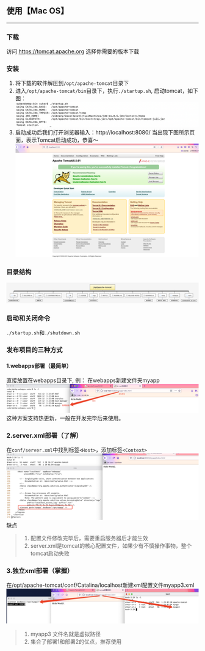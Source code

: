 ## 使用【Mac OS】
***
### 下载
访问 <https://tomcat.apache.org> 选择你需要的版本下载

### 安装
1. 将下载的软件解压到`/opt/apache-tomcat`目录下
2. 进入`/opt/apache-tomcat/bin`目录下，执行`./startup.sh`, 启动tomcat，如下图：
![tomcat启动](./imgs/tomcat启动.png)
3. 启动成功后我们打开浏览器输入：http://localhost:8080/ 当出现下图所示页面，表示Tomcat启动成功，恭喜～
 ![tomcat启动成功](./imgs/tomcat访问成功.png)
   
### 目录结构
![apache tomcat目录结构图](imgs/tomcat目录结构.png)

### 启动和关闭命令
`./startup.sh`和`./shutdown.sh`

### 发布项目的三种方式
#### 1.webapps部署（最简单）
直接放置在webapps目录下, 例： 在webapps新建文件夹myapp
![项目部署1](./imgs/tomcat项目部署1.png)
这种方案支持热更新，一般在开发完毕后来使用。

### 2.server.xml部署（了解）
在`conf/server.xml`中找到标签`<Host>`，添加标签`<Context>`
![项目部署2](./imgs/tomcat项目部署2.png)
缺点
> 1. 配置文件修改完毕后，需要重启服务器后才能生效
> 2. server.xml是tomcat的核心配置文件，如果少有不慎操作事物，整个tomcat启动失败

### 3.独立xml部署（掌握）
在/opt/apache-tomcat/conf/Catalina/localhost新建xml配置文件myapp3.xml
![项目部署3](./imgs/tomcat项目部署3.png)

> 1. myapp3 文件名就是虚拟路径<br/>
> 2. 集合了部署1和部署2的优点，推荐使用<br/>